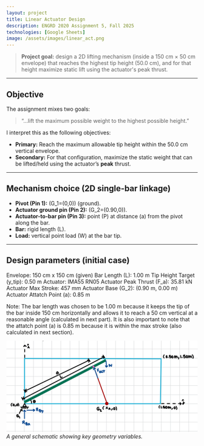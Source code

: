 ```yaml
---
layout: project
title: Linear Actuator Design
description: ENGRD 2020 Assignment 5, Fall 2025
technologies: [Google Sheets]
image: /assets/images/linear_act.png
---
```


> **Project goal:** design a 2D lifting mechanism (inside a 150 cm × 50 cm envelope) that reaches the highest tip height (50.0 cm), and for that height maximize static lift using the actuator's peak thrust.

---

## Objective
The assignment mixes two goals:

> “…lift the maximum possible weight to the highest possible height.”

I interpret this as the following objectives:

- **Primary:** Reach the maximum allowable tip height within the 50.0 cm vertical envelope.  
- **Secondary:** For that configuration, maximize the static weight that can be lifted/held using the actuator’s **peak** thrust.

---

## Mechanism choice (2D single-bar linkage)

- **Pivot (Pin 1):** \(G_1=(0,0)\) (ground).  
- **Actuator ground pin (Pin 2):** \(G_2=(0.90,0)\).  
- **Actuator-to-bar pin (Pin 3):** point \(P\) at distance \(a\) from the pivot along the bar.  
- **Bar:** rigid length \(L\).  
- **Load:** vertical point load \(W\) at the bar tip.

---

## Design parameters (initial case)

Envelope: 150 cm x 150 cm (given)
Bar Length (L): 1.00 m
Tip Height Target (y_tip): 0.50 m
Actuator: IMA55 RN05
Actuator Peak Thrust (F_a): 35.81 kN
Actuator Max Stroke: 457 mm
Actuator Base (G_2): (0.90 m, 0.00 m)
Actuator Attatch Point (a): 0.85 m

Note: The bar length was chosen to be 1.00 m because it keeps the tip of the bar inside 150 cm horizontally and allows it to reach a 50 cm vertical at a reasonable angle (calculated in next part). It is also important to note that the attatch point (a) is 0.85 m because it is within the max stroke (also calculated in next section).

![Free Body Diagram](fbd.png)
*A general schematic showing key geometry variables.*
